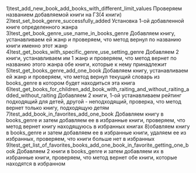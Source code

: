 1)test_add_new_book_add_books_with_different_limit_values
Проверяем названием добавляемой книги на ГЗ(4 книги)
2)test_set_book_genre_successfully_added
Установка 1-ой добавленной книге определенного жанра
3)test_get_book_genre_use_name_in_books_genre
Добавляем книгу, устанавливаем ей жанр и проверяем, что метод вернул по названию книги именно этот жанр
4)test_get_books_with_specific_genre_use_setting_genre
Добавляем 2 книги, устанавливаем им 1 жанр и проверяем, что метод вернет по названию этого жанра обе книги, которые к нему принадлежит
5)test_get_books_genre_add_one_book
Добавляем книгу, устанавливаем ей жанр и проверяем, что метод вернул текущий словарь из books_genre в котором будет находиться эта книга
6)test_get_books_for_children_add_book_with_raiting_and_without_raiting_added_without_raiting
Добавляем 2 книги, 1-ой устанавливаем рейтинг подходящий для детей, другой - неподходящий, проверка, что метод вернет только книгу, подходящую детям
7)test_add_book_in_favorites_add_one_book
Добавляем книгу в books_genre и затем добавляем ее в избранные книги, проверяем, что метод вернет книгу находящуюсь в избранных книгах
8)обавляем книгу в books_genre и затем добавляем ее в избранные книги, удаляем ее из избранных, проверяем, что книги больше нет в избранных
9)test_get_list_of_favorites_books_add_one_book_in_favorite_getting_one_book
Добавляем 2 книги в books_genre и затем добавляем их в избранные книги, проверяем, что метод вернет обе книги, которые находятся в избранном

